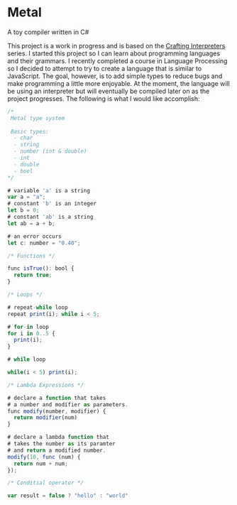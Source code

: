 # Metal
A toy compiler written in C#

This project is a work in progress and is based on the [Crafting Interpreters](http://www.craftinginterpreters.com/) series.
I started this project so I can learn about programming languages and their grammars. I recently completed a course in Language Processing so
I decided to attempt to try to create a language that is similar to JavaScript. The goal, however, is to add simple types to reduce bugs and make programming a little more enjoyable. At the moment, the language will be using an interpreter but will eventually be compiled later on as the project
progresses. The following is what I would like accomplish:

```js
/*
 Metal type system
 
 Basic types:
  - char
  - string
  - number (int & double)
  - int
  - double
  - bool
*/

# variable 'a' is a string
var a = "a";
# constant 'b' is an integer
let b = 0;
# constant 'ab' is a string
let ab = a + b;

# an error occurs
let c: number = "0.40";

/* Functions */

func isTrue(): bool {
  return true;
}

/* Loops */

# repeat-while loop
repeat print(i); while i < 5;

# for-in loop
for i in 0..5 {
  print(i);
}

# while loop

while(i < 5) print(i);

/* Lambda Expressions */

# declare a function that takes
# a number and modifier as parameters.
func modify(number, modifier) {
  return modifier(num)
}

# declare a lambda function that
# takes the number as its paramter
# and return a modified number.
modify(10, func (num) {
  return num + num;
});

/* Conditial operator */

var result = false ? "hello" : "world"
```
